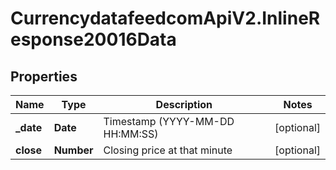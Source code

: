 # CurrencydatafeedcomApiV2.InlineResponse20016Data

## Properties
Name | Type | Description | Notes
------------ | ------------- | ------------- | -------------
**_date** | **Date** | Timestamp (YYYY-MM-DD HH:MM:SS) | [optional] 
**close** | **Number** | Closing price at that minute | [optional] 
